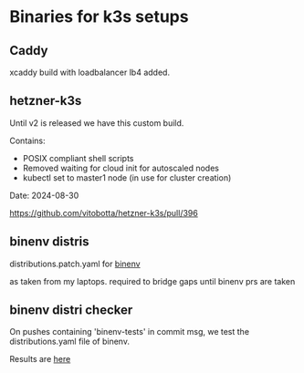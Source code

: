 # Binaries for k3s setups

## Caddy

xcaddy build with loadbalancer lb4 added.


## hetzner-k3s 

Until v2 is released we have this custom build. 

Contains:
- POSIX compliant shell scripts
- Removed waiting for cloud init for autoscaled nodes
- kubectl set to master1 node (in use for cluster creation)

Date: 2024-08-30

https://github.com/vitobotta/hetzner-k3s/pull/396

## binenv distris

distributions.patch.yaml for [binenv](https://github.com/devops-works/binenv)

as taken from my laptops. required to bridge gaps until binenv prs are taken


## binenv distri checker

On pushes containing 'binenv-tests' in commit msg, we test the distributions.yaml file of binenv.

Results are [here](./binenv-tests.md)
